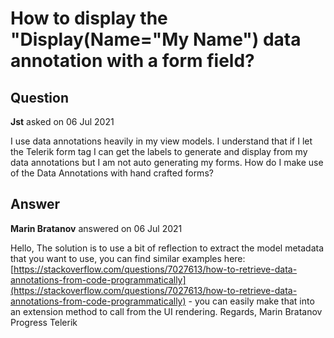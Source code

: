 # How to display the "Display(Name="My Name") data annotation with a form field?

## Question

**Jst** asked on 06 Jul 2021

I use data annotations heavily in my view models. I understand that if I let the Telerik form tag I can get the labels to generate and display from my data annotations but I am not auto generating my forms. How do I make use of the Data Annotations with hand crafted forms?

## Answer

**Marin Bratanov** answered on 06 Jul 2021

Hello, The solution is to use a bit of reflection to extract the model metadata that you want to use, you can find similar examples here: [https://stackoverflow.com/questions/7027613/how-to-retrieve-data-annotations-from-code-programmatically](https://stackoverflow.com/questions/7027613/how-to-retrieve-data-annotations-from-code-programmatically) - you can easily make that into an extension method to call from the UI rendering. Regards, Marin Bratanov Progress Telerik
